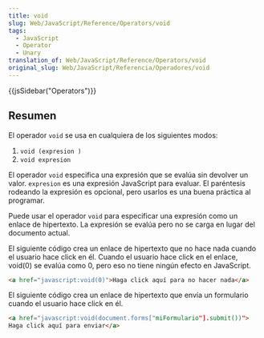 ```yaml
---
title: void
slug: Web/JavaScript/Reference/Operators/void
tags:
  - JavaScript
  - Operator
  - Unary
translation_of: Web/JavaScript/Reference/Operators/void
original_slug: Web/JavaScript/Referencia/Operadores/void
---
```


{{jsSidebar("Operators")}}

## Resumen

El operador `void` se usa en cualquiera de los siguientes modos:

1. `void (expresion )`
2. `void expresion`

El operador `void` especifica una expresión que se evalúa sin devolver un valor. `expresion` es una expresión JavaScript para evaluar. El paréntesis rodeando la expresión es opcional, pero usarlos es una buena práctica al programar.

Puede usar el operador `void` para especificar una expresión como un enlace de hipertexto. La expresión se evalúa pero no se carga en lugar del documento actual.

El siguiente código crea un enlace de hipertexto que no hace nada cuando el usuario hace click en él. Cuando el usuario hace click en el enlace, void(0) se evalúa como 0, pero eso no tiene ningún efecto en JavaScript.

```html
<a href="javascript:void(0)">Haga click aquí para no hacer nada</a>
```

El siguiente código crea un enlace de hipertexto que envía un formulario cuando el usuario hace click en él.

```html
<a href="javascript:void(document.forms["miFormulario"].submit())">
Haga click aquí para enviar</a>
```

